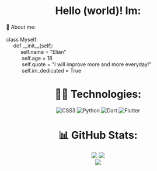 <div align="center">

# Hello (world)! Im:

</div>
💬 About me:<br><br>
class Myself:<br>
‎‎‎‎‎‎‎‏‏‎ ‎‏‏‎  ‎‏‏‎ ‎‏‏‎ ‎‏‏‎ ‎def __init__(self):<br>
     ‎‏‏‎  ‎‏‏‎  ‎‏‏‎  ‎‏‏‎  ‎‏‏‎  ‎‏‏‎  ‎‏‏‎  ‎‏‏‎  ‎‏‏‎ ‎‏‏‎  self.name = "Elián"<br>
 ‎‏‏‎  ‎‏‏‎  ‎‏‏‎  ‎‏‏‎  ‎‏‏‎  ‎‏‏‎  ‎‏‏‎  ‎‏‏‎  ‎‏‏‎  ‎‏‏‎  ‎‏‏‎ self.age = 18<br>
 ‎‏‏‎  ‎‏‏‎  ‎‏‏‎  ‎‏‏‎  ‎‏‏‎  ‎‏‏‎  ‎‏‏‎  ‎‏‏‎  ‎‏‏‎  ‎‏‏‎  ‎‏‏‎ self.quote = "I will improve more and more everyday!"<br>
 ‎‏‏‎  ‎‏‏‎  ‎‏‏‎  ‎‏‏‎  ‎‏‏‎  ‎‏‏‎  ‎‏‏‎  ‎‏‏‎  ‎‏‏‎  ‎‏‏‎  ‎‏‏‎ self.im_dedicated = True<br>
 
<div align="center">

# 👨‍💻 Technologies:
![CSS3](https://img.shields.io/badge/css3-%231572B6.svg?style=for-the-badge&logo=css3&logoColor=white) ![Python](https://img.shields.io/badge/python-3670A0?style=for-the-badge&logo=python&logoColor=ffdd54) ![Dart](https://img.shields.io/badge/dart-%230175C2.svg?style=for-the-badge&logo=dart&logoColor=white) ![Flutter](https://img.shields.io/badge/Flutter-%2302569B.svg?style=for-the-badge&logo=Flutter&logoColor=white)

# 📊 GitHub Stats:
![](https://github-readme-stats.vercel.app/api?username=Epicder&theme=radical&hide_border=true&include_all_commits=true&count_private=true)
![](https://github-readme-streak-stats.herokuapp.com/?user=Epicder&theme=radical&hide_border=true)<br/>
![](https://github-readme-stats.vercel.app/api/top-langs/?username=Epicder&theme=radical&hide_border=true&include_all_commits=true&count_private=true&layout=compact)

</div>

